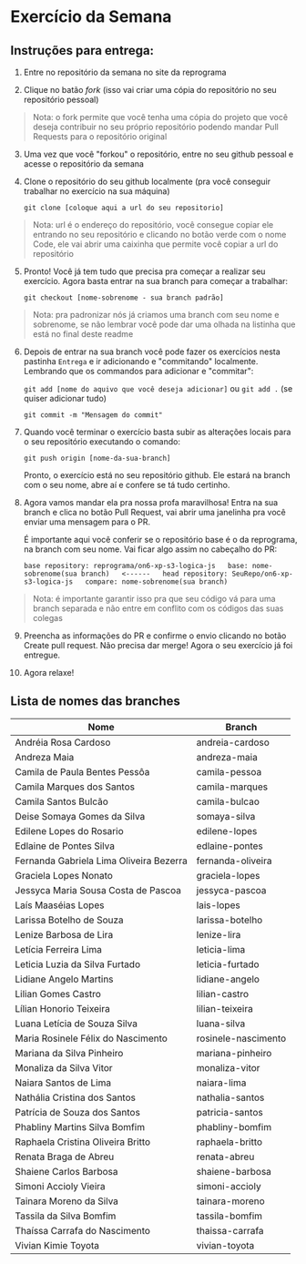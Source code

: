 # Exercício da Semana

## Instruções para entrega:
1. Entre no repositório da semana no site da reprograma

2. Clique no batão *fork* (isso vai criar uma cópia do repositório no seu repositório pessoal)
  > Nota: o fork permite que você tenha uma cópia do projeto que você deseja contribuir no seu próprio repositório podendo mandar Pull Requests para o repositório original
3. Uma vez que você "forkou" o repositório, entre no seu github pessoal e acesse o repositório da semana

4. Clone o repositório do seu github localmente (pra você conseguir trabalhar no exercício na sua máquina)

    `git clone [coloque aqui a url do seu repositorio]`
  >Nota: url é o endereço do repositório, você consegue copiar ele entrando no seu repositório e clicando no botão verde com o nome Code, ele vai abrir uma caixinha que permite você copiar a url do repositório
5. Pronto! Você já tem tudo que precisa pra começar a realizar seu exercício. Agora basta entrar na sua branch para começar a trabalhar:

    `git checkout [nome-sobrenome - sua branch padrão]`
  >Nota: pra padronizar nós já criamos uma branch com seu nome e sobrenome, se não lembrar você pode dar uma olhada na listinha que está no final deste readme
6. Depois de entrar na sua branch você pode fazer os exercícios nesta pastinha `Entrega` e ir adicionando e "commitando" localmente. Lembrando que os commandos para adicionar e "commitar":

    `git add [nome do aquivo que você deseja adicionar]` ou `git add .` (se quiser adicionar tudo) 

    `git commit -m "Mensagem do commit"`
7. Quando você terminar o exercício basta subir as alterações locais para o seu repositório executando o comando:

    `git push origin [nome-da-sua-branch]`

    Pronto, o exercício está no seu repositório github. Ele estará na branch com o seu nome, abre aí e confere se tá tudo certinho.
8. Agora vamos mandar ela pra nossa profa maravilhosa! Entra na sua branch e clica no botão Pull Request, vai abrir uma janelinha pra você enviar uma mensagem para o PR.
    
    É importante aqui você conferir se o repositório base é o da reprograma, na branch com seu nome. Vai ficar algo assim no cabeçalho do PR:

    `base repository: reprograma/on6-xp-s3-logica-js   base: nome-sobrenome(sua branch)   <------   head repository: SeuRepo/on6-xp-s3-logica-js   compare: nome-sobrenome(sua branch)`
  >Nota: é importante garantir isso pra que seu código vá para uma branch separada e não entre em conflito com os códigos das suas colegas
9. Preencha as informações do PR e confirme o envio clicando no botão Create pull request. Não precisa dar merge!
Agora o seu exercício já foi entregue.

10. Agora relaxe!




## Lista de nomes das branches
Nome | Branch
-|-
Andréia Rosa Cardoso|andreia-cardoso
Andreza Maia|andreza-maia
Camila de Paula Bentes Pessôa|camila-pessoa
Camila Marques dos Santos|camila-marques
Camila Santos Bulcão|camila-bulcao
Deise Somaya Gomes da Silva|somaya-silva
Edilene Lopes do Rosario|edilene-lopes
Edlaine de Pontes Silva|edlaine-pontes
Fernanda Gabriela Lima Oliveira Bezerra|fernanda-oliveira
Graciela Lopes Nonato|graciela-lopes
Jessyca Maria Sousa Costa de Pascoa|jessyca-pascoa
Laís Maaséias Lopes|lais-lopes
Larissa Botelho de Souza|larissa-botelho
Lenize Barbosa de Lira|lenize-lira
Letícia Ferreira Lima|leticia-lima
Leticia Luzia da Silva Furtado|leticia-furtado
Lidiane Angelo Martins|lidiane-angelo
Lilian Gomes Castro|lilian-castro
Lílian Honorio Teixeira|lilian-teixeira
Luana Letícia de Souza Silva|luana-silva
Maria Rosinele Félix do Nascimento|rosinele-nascimento
Mariana da Silva Pinheiro|mariana-pinheiro
Monaliza da Silva Vitor|monaliza-vitor
Naiara Santos de Lima|naiara-lima
Nathália Cristina dos Santos|nathalia-santos
Patrícia de Souza dos Santos|patricia-santos
Phabliny Martins Silva Bomfim|phabliny-bomfim
Raphaela Cristina Oliveira Britto|raphaela-britto
Renata Braga de Abreu|renata-abreu
Shaiene Carlos Barbosa|shaiene-barbosa
Simoni Accioly Vieira|simoni-accioly
Tainara Moreno da Silva|tainara-moreno
Tassila da Silva Bomfim|tassila-bomfim
Thaíssa Carrafa do Nascimento|thaissa-carrafa
Vivian Kimie Toyota|vivian-toyota